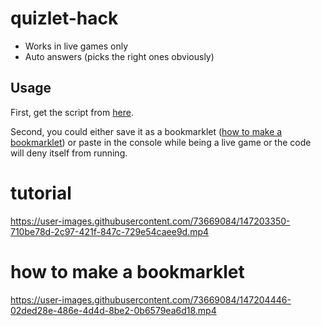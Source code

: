 # quizlet-hack

- Works in live games only
- Auto answers (picks the right ones obviously)

## Usage

First, get the script from [here](https://raw.githubusercontent.com/glixzzy/quizlet-hack/main/dist/bundle.js).

Second, you could either save it as a bookmarklet ([how to make a bookmarklet](https://github.com/glixzzy/quizlet-hack/blob/main/README.md#how-to-make-a-bookmarklet)) or paste in the console while being a live game or the code will deny itself from running.

# tutorial
https://user-images.githubusercontent.com/73669084/147203350-710be78d-2c97-421f-847c-729e54caee9d.mp4

# how to make a bookmarklet
https://user-images.githubusercontent.com/73669084/147204446-02ded28e-486e-4d4d-8be2-0b6579ea6d18.mp4